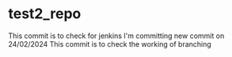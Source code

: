 # test2_repo
This commit is to check for jenkins
I'm committing new commit on 24/02/2024
This commit is to check the working of branching
